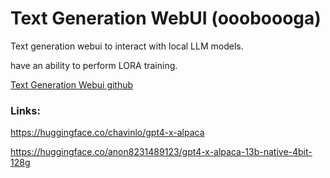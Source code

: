 # Text Generation WebUI (oooboooga)

Text generation webui to interact with local LLM models.

have an ability to perform LORA training.

[Text Generation Webui github](https://github.com/oobabooga/text-generation-webui)

### Links:

https://huggingface.co/chavinlo/gpt4-x-alpaca

https://huggingface.co/anon8231489123/gpt4-x-alpaca-13b-native-4bit-128g
